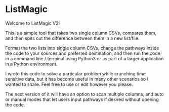 # ListMagic

Welcome to ListMagic V2!

This is a simple tool that takes two single column CSVs, compares them, and then spits out the difference between them in a new list/file.

Format the two lists into single column CSVs, change the pathways inside the code to your sources and preferred destination, and then run the code
in a command line / terminal using Python3 or as part of a larger application in a Python environment.

I wrote this code to solve a particular problem while crunching time sensitive data, but it has become useful in many other scenarios so I wanted to share.
Feel free to use or edit however you please.

The next version of it will have an option to scan multiple columns, and auto or manual modes that let users input pathways if desired without opening
the code.
